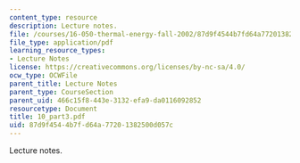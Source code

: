 ```yaml
---
content_type: resource
description: Lecture notes.
file: /courses/16-050-thermal-energy-fall-2002/87d9f4544b7fd64a77201382500d057c_10_part3.pdf
file_type: application/pdf
learning_resource_types:
- Lecture Notes
license: https://creativecommons.org/licenses/by-nc-sa/4.0/
ocw_type: OCWFile
parent_title: Lecture Notes
parent_type: CourseSection
parent_uid: 466c15f8-443e-3132-efa9-da0116092852
resourcetype: Document
title: 10_part3.pdf
uid: 87d9f454-4b7f-d64a-7720-1382500d057c
---
```

Lecture notes.